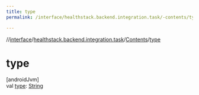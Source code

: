 ```yaml
---
title: type
permalink: /interface/healthstack.backend.integration.task/-contents/type.html

---
```

//[interface](../../../index.html)/[healthstack.backend.integration.task](../index.html)/[Contents](index.html)/[type](type.html)



# type



[androidJvm]\
val [type](type.html): [String](https://kotlinlang.org/api/latest/jvm/stdlib/kotlin/-string/index.html)




